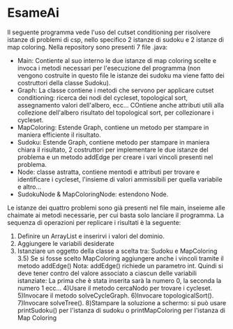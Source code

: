 # EsameAi
Il seguente programma vede l'uso del cutset conditioning per risolvere istanze di problemi di csp, nello specifico 2 istanze di sudoku e 2 istanze di map coloring.
Nella repository sono presenti 7 file .java:
- Main: Contiente al suo interno le due istanze di map coloring scelte e invoca i metodi necessari per l'esecuzione del programma (non vengono costruite in questo file le istanze dei sudoku ma viene fatto dei costruttori della classe Sudoku).
- Graph: La classe contiene i metodi che servono per applicare cutset conditioning: ricerca dei nodi del cycleset, topological sort, assegnamento valori dell'albero, ecc... COntiene anche attributi utili alla collezione dell'albero risultato del topological sort, per collezionare i cycleset.
- MapColoring: Estende Graph, contiene un metodo per stampare in maniera efficiente il risultato.
- Sudoku: Estende Graph, contiene metodo per stampare in maniera chiara il risultato, 2 costruttori per implementare le due istanze del problema e un metodo addEdge per creare i vari vincoli presenti nel problema.
- Node: classe astratta, contiene mentodi e attributi per trovare e identificare i cycleset, l'insieme di valori ammissibili per quella variabile e altro...
- SudokuNode & MapColoringNode: estendono Node.

Le istanze dei quattro problemi sono già presenti nel file main, inseieme alle chaimate ai metodi necessarie, per cui basta solo lanciare il programma.
La sequenza di operazioni per replicare i risultati è la seguente:
1) Definire un ArrayList e inserirvi i valori del dominio.
2) Aggiungere le variabili desiderate
3) Istanziare un oggetto della classe a scelta tra: Sudoku e MapColoring
3.5) Se si fosse scelto MapColoring aggiungere anche i vincoli tramite il metodo addEdge()
Nota: addEdge() richiede un parametro int. Quindi si deve tener contro del valore associato a ciascun delle variabili istanziate: La prima che è stata inserita sarà la numero 0, la seconda la numero 1 ecc...
4)Usare il metodo cercaNodo per trovare i cycleset.
5)Invocare il metodo solveCycleGraph.
6)Invocare topologicalSort().
7)Invocare solveTree().
8)Stampare la soluzione a schermo: si può usare printSudoku() per l'istanza di sudoku o printMapColoring per l'istanza di Map Coloring
